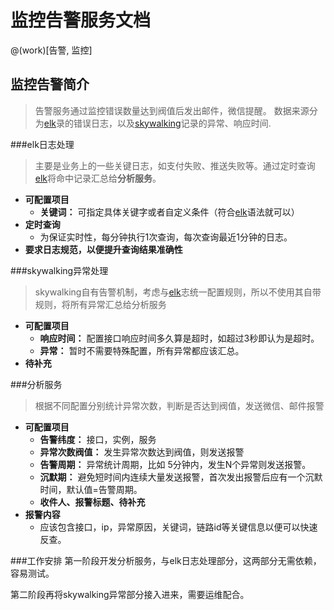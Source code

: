 # 监控告警服务文档

@(work)[告警, 监控]
## 监控告警简介

> 告警服务通过监控错误数量达到阀值后发出邮件，微信提醒。
> 数据来源分为[elk][1]录的错误日志，以及[skywalking][2]记录的异常、响应时间.



###elk日志处理 
> 主要是业务上的一些关键日志，如支付失败、推送失败等。通过定时查询[elk][1]将命中记录汇总给**分析服务**。



- **可配置项目**
	-  **关键词：** 可指定具体关键字或者自定义条件（符合[elk][1]语法就可以）
- **定时查询**
	- 为保证实时性，每分钟执行1次查询，每次查询最近1分钟的日志。
- **要求日志规范，以便提升查询结果准确性**

###skywalking异常处理 
> skywalking自有告警机制，考虑与[elk][1]志统一配置规则，所以不使用其自带规则，将所有异常汇总给分析服务




- **可配置项目**
	-  **响应时间：** 配置接口响应时间多久算是超时，如超过3秒即认为是超时。 
	-  **异常：** 暂时不需要特殊配置，所有异常都应该汇总。
- **待补充**

###分析服务
> 根据不同配置分别统计异常次数，判断是否达到阀值，发送微信、邮件报警



- **可配置项目**
	-  **告警纬度：** 接口，实例，服务
	-  **异常次数阀值：** 发生异常次数达到阀值，则发送报警
	-  **告警周期：** 异常统计周期，比如 5分钟内，发生N个异常则发送报警。
	-  **沉默期：** 避免短时间内连续大量发送报警，首次发出报警后应有一个沉默时间，默认值=告警周期。
	-  **收件人、报警标题、待补充**
- **报警内容**           
	- 应该包含接口，ip，异常原因，关键词，链路id等关键信息以便可以快速反查。



###工作安排
第一阶段开发分析服务，与elk日志处理部分，这两部分无需依赖，容易测试。

第二阶段再将skywalking异常部分接入进来，需要运维配合。


  [1]: http://alilog.xin.com
  [2]: http://skywalking.xin.com
